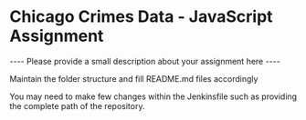 # Chicago Crimes Data - JavaScript Assignment

 ---- Please provide a small description about your assignment here ----

 Maintain the folder structure and fill README.md files accordingly

 You may need to make few changes within the Jenkinsfile such as providing the complete path of the repository.
